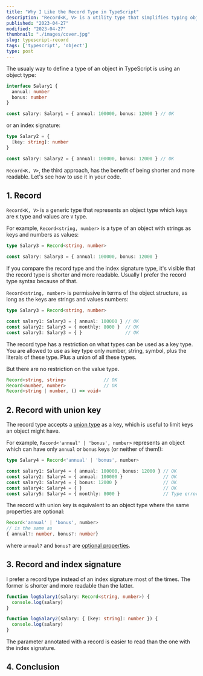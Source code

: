 ```yaml
---
title: "Why I Like the Record Type in TypeScript"
description: "Record<K, V> is a utility type that simplifies typing object in TypeScript. Let's see how you can advantage from it."
published: "2023-04-27"
modified: "2023-04-27"
thumbnail: "./images/cover.jpg"
slug: typescript-record
tags: ['typescript', 'object']
type: post
---
```


The usualy way to define a type of an object in TypeScript is using an object type:

```ts
interface Salary1 {
  annual: number
  bonus: number
}

const salary: Salary1 = { annual: 100000, bonus: 12000 } // OK
```

or an index signature:

```ts
type Salary2 = {
  [key: string]: number
}

const salary: Salary2 = { annual: 100000, bonus: 12000 } // OK
```

`Record<K, V>`, the third approach, has the benefit of being shorter and more readable.  Let's see how to use it in your code.  

## 1. Record

`Record<K, V>` is a generic type that represents an object type which keys are `K` type and values are `V` type.  

For example, `Record<string, number>` is a type of an object with strings as keys and numbers as values:

```ts
type Salary3 = Record<string, number>

const salary: Salary3 = { annual: 100000, bonus: 12000 }
```

If you compare the record type and the index signature type, it's visible that the record type is shorter and more readable. Usually I prefer the record type syntax because of that.  

`Record<string, number>` is permissive in terms of the object structure, as long as the keys are strings and values numbers:

```ts
type Salary3 = Record<string, number>

const salary1: Salary3 = { annual: 100000 } // OK
const salary2: Salary3 = { monthly: 8000 }  // OK
const salary3: Salary3 = { }                // OK
```

The record type has a restriction on what types can be used as a key type. You are allowed to use as key type only number, string, symbol, plus the literals of these type. Plus a union of all these types.  

But there are no restriction on the value type.  

```ts
Record<string, string>              // OK
Record<number, number>              // OK
Record<string | number, () => void> 
```

## 2. Record with union key

The record type accepts a [union type](https://www.typescriptlang.org/docs/handbook/2/everyday-types.html#union-types) as a key, which is useful to limit keys an object might have.  

For example, `Record<'annual' | 'bonus', number>` represents an object which can have only `annual` or `bonus` keys (or neither of them!):

```ts
type Salary4 = Record<'annual' | 'bonus', number>

const salary1: Salary4 = { annual: 100000, bonus: 12000 } // OK
const salary2: Salary4 = { annual: 100000 }               // OK
const salary3: Salary4 = { bonus: 12000 }                 // OK
const salary4: Salary4 = { }                              // OK
const salary5: Salary4 = { monthly: 8000 }                // Type error!
```

The record with union key is equivalent to an object type where the same properties are optional:

```typescript
Record<'annual' | 'bonus', number>
// is the same as
{ annual?: number, bonus?: number}
```

where `annual?` and `bonus?` are [optional properties](https://www.typescriptlang.org/docs/handbook/2/objects.html#optional-properties).  

## 3. Record and index signature

I prefer a record type instead of an index signature most of the times. The former is shorter and more readable than the latter.  

```ts
function logSalary1(salary: Record<string, number>) {
  console.log(salary)
}

function logSalary2(salary: { [key: string]: number }) {
  console.log(salary)
}
```

The parameter annotated with a record is easier to read than the one with the index signature.  



## 4. Conclusion